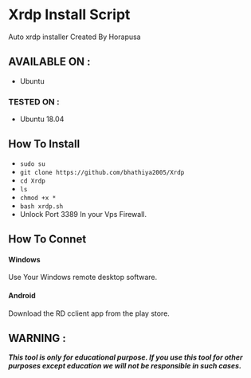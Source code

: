 # Xrdp Install Script
Auto xrdp installer
Created By Horapusa

## AVAILABLE ON :

* Ubuntu
### TESTED ON :
* Ubuntu 18.04

## How To Install
* `sudo su`
* `git clone https://github.com/bhathiya2005/Xrdp`
* `cd Xrdp`
* `ls`
* `chmod +x *`
* `bash xrdp.sh`
* Unlock Port 3389 In your Vps Firewall.

## How To Connet
#### Windows
Use Your Windows remote desktop software.
#### Android 
Download the RD cclient app from the play store.
## WARNING : 
***This tool is only for educational purpose. If you use this tool for other purposes except education we will not be responsible in such cases.***
